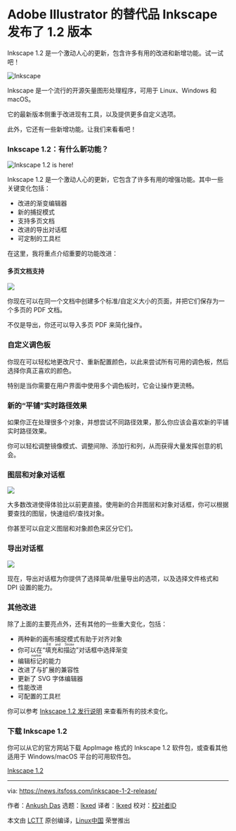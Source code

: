 [#]: subject: "Adobe Illustrator Alternative Inkscape Releases Version 1.2"
[#]: via: "https://news.itsfoss.com/inkscape-1-2-release/"
[#]: author: "Ankush Das https://news.itsfoss.com/author/ankush/"
[#]: collector: "lkxed"
[#]: translator: "lkxed"
[#]: reviewer: " "
[#]: publisher: " "
[#]: url: " "

Adobe Illustrator 的替代品 Inkscape 发布了 1.2 版本
======
Inkscape 1.2 是一个激动人心的更新，包含许多有用的改进和新增功能。试一试吧！

![Inkscape][1]

Inkscape 是一个流行的开源矢量图形处理程序，可用于 Linux、Windows 和 macOS。

它的最新版本侧重于改进现有工具，以及提供更多自定义选项。

此外，它还有一些新增功能。让我们来看看吧！

### Inkscape 1.2：有什么新功能？

![Inkscape 1.2 is here!][2]

Inkscape 1.2 是一个激动人心的更新，它包含了许多有用的增强功能。其中一些关键变化包括：

* 改进的渐变编辑器
* 新的捕捉模式
* 支持多页文档
* 改进的导出对话框
* 可定制的工具栏

在这里，我将重点介绍重要的功能改进：

#### 多页文档支持

![][4]

你现在可以在同一个文档中创建多个标准/自定义大小的页面，并把它们保存为一个多页的 PDF 文档。

不仅是导出，你还可以导入多页 PDF 来简化操作。

### 自定义调色板

你现在可以轻松地更改尺寸、重新配置颜色，以此来尝试所有可用的调色板，然后选择你真正喜欢的颜色。

特别是当你需要在用户界面中使用多个调色板时，它会让操作更流畅。

### 新的“平铺”实时路径效果

如果你正在处理很多个对象，并想尝试不同路径效果，那么你应该会喜欢新的平铺实时路径效果。

你可以轻松调整镜像模式、调整间隙、添加行和列，从而获得大量发挥创意的机会。

### 图层和对象对话框

![][5]

大多数改进使得体验比以前更直接。使用新的合并图层和对象对话框，你可以根据要查找的图层，快速组织/查找对象。

你甚至可以自定义图层和对象颜色来区分它们。

### 导出对话框

![][6]

现在，导出对话框为你提供了选择简单/批量导出的选项，以及选择文件格式和 DPI 设置的能力。

### 其他改进

除了上面的主要亮点外，还有其他的一些重大变化，包括：

* 两种新的画布捕捉模式有助于对齐对象
* 你可以在“<ruby>填充和描边<rt>Fill and Stroke</rt></ruby>”对话框中选择渐变
* 编辑<ruby>标记<rt>marker</rt></ruby>的能力
* 改进了与扩展的兼容性
* 更新了 SVG 字体编辑器
* 性能改进
* 可配置的工具栏

你可以参考 [Inkscape 1.2 发行说明][7] 来查看所有的技术变化。

### 下载 Inkscape 1.2

你可以从它的官方网站下载 AppImage 格式的 Inkscape 1.2 软件包，或查看其他适用于 Windows/macOS 平台的可用软件包。

[Inkscape 1.2][8]

--------------------------------------------------------------------------------

via: https://news.itsfoss.com/inkscape-1-2-release/

作者：[Ankush Das][a]
选题：[lkxed][b]
译者：[lkxed](https://github.com/lkxed)
校对：[校对者ID](https://github.com/校对者ID)

本文由 [LCTT](https://github.com/LCTT/TranslateProject) 原创编译，[Linux中国](https://linux.cn/) 荣誉推出

[a]: https://news.itsfoss.com/author/ankush/
[b]: https://github.com/lkxed
[1]: https://news.itsfoss.com/wp-content/uploads/2022/05/inkscape-1-2.jpg
[2]: https://youtu.be/1U4hVbvRr_g
[4]: https://news.itsfoss.com/wp-content/uploads/2022/05/inkscape-1-2-multi-document.jpg
[5]: https://news.itsfoss.com/wp-content/uploads/2022/05/inkscape-1-2layers-objects-1024x593.jpg
[6]: https://news.itsfoss.com/wp-content/uploads/2022/05/inkscape1-2-export-1024x688.jpg
[7]: https://media.inkscape.org/media/doc/release_notes/1.2/Inkscape_1.2.html
[8]: https://inkscape.org/release/inkscape-1.2/
